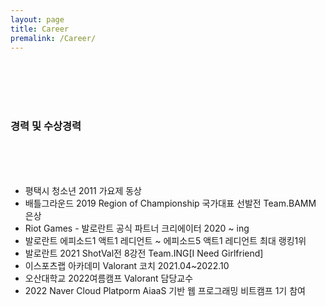 ```yaml
---
layout: page
title: Career
premalink: /Career/
---
```

<br><br><br><br>

### 경력 및 수상경력
<br><br><br>

* 평택시 청소년 2011 가요제 동상
* 배틀그라운드 2019 Region of Championship 국가대표 선발전 Team.BAMM 은상
* Riot Games - 발로란트 공식 파트너 크리에이터 2020 ~ ing
* 발로란트 에피소드1 액트1 레디언트 ~ 에피소드5 액트1 레디언트 최대 랭킹1위
* 발로란트 2021 ShotVal전 8강전 Team.ING[I Need Girlfriend]
* 이스포츠랩 아카데미 Valorant 코치 2021.04~2022.10
* 오산대학교 2022여름캠프 Valorant 담당교수
* 2022 Naver Cloud Platporm AiaaS 기반 웹 프로그래밍 비트캠프 1기 참여
